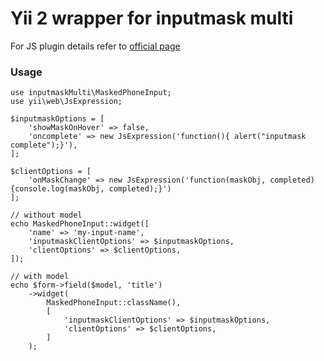# Yii 2 wrapper for inputmask multi
For JS plugin details refer to [official page](http://andr-04.github.io/inputmask-multi/en.html)

### Usage
```
use inputmaskMulti\MaskedPhoneInput;
use yii\web\JsExpression;

$inputmaskOptions = [
    'showMaskOnHover' => false,
    'oncomplete' => new JsExpression('function(){ alert("inputmask complete");}'),
];

$clientOptions = [
    'onMaskChange' => new JsExpression('function(maskObj, completed) {console.log(maskObj, completed);}')
];

// without model
echo MaskedPhoneInput::widget([
    'name' => 'my-input-name',
    'inputmaskClientOptions' => $inputmaskOptions,
    'clientOptions' => $clientOptions,
]);

// with model
echo $form->field($model, 'title')
    ->widget(
        MaskedPhoneInput::className(),
        [
            'inputmaskClientOptions' => $inputmaskOptions,
            'clientOptions' => $clientOptions,
        ]
    );
```